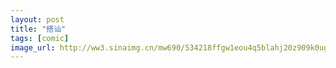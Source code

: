 ```yaml
---
layout: post
title: "搭讪"
tags: [comic]
image_url: http://ww3.sinaimg.cn/mw690/534218ffgw1eou4q5blahj20z909k0ug.jpg
---
```



